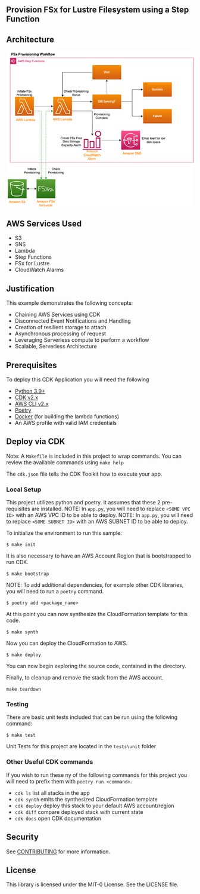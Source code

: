 ## Provision FSx for Lustre Filesystem using a Step Function


## Architecture
![Architecture](architecture.png)

## AWS Services Used
- S3
- SNS
- Lambda
- Step Functions
- FSx for Lustre
- CloudWatch Alarms 

## Justification
This example demonstrates the following concepts:
- Chaining AWS Services using CDK
- Disconnected Event Notifications and Handling
- Creation of resilient storage to attach
- Asynchronous processing of request
- Leveraging Serverless compute to perform a workflow
- Scalable, Serverless Architecture
 
 ## Prerequisites
 To deploy this CDK Application you will need the following
 - [Python 3.9+](https://www.python.org/downloads/)
 - [CDK v2.x](https://docs.aws.amazon.com/cdk/v2/guide/getting_started.html)
 - [AWS CLI v2.x](https://docs.aws.amazon.com/cli/latest/userguide/cli-chap-welcome.html)
 - [Poetry](https://python-poetry.org/)
 - [Docker](https://www.docker.com/products/docker-desktop/) (for building the lambda functions)
 - An AWS profile with valid IAM credentials

## Deploy via CDK
Note: A `Makefile` is included in this project to wrap commands. 
You can review the available commands using `make help`  

The `cdk.json` file tells the CDK Toolkit how to execute your app.

### Local Setup

This project utilizes python and poetry. It assumes that these 2 pre-requisites are installed.
NOTE: In `app.py`, you will need to replace `<SOME VPC ID>` with an AWS VPC ID to be able to deploy. 
NOTE: In `app.py`, you will need to replace `<SOME SUBNET ID>` with an AWS SUBNET ID to be able to deploy. 

To initialize the environment to run this sample:

```
$ make init
```

It is also necessary to have an AWS Account Region that is bootstrapped to run CDK. 

```
$ make bootstrap
```

NOTE: To add additional dependencies, for example other CDK libraries, you will need to run a `poetry` command.

```
$ poetry add <package_name>
```

At this point you can now synthesize the CloudFormation template for this code.

```
$ make synth
```

Now you can deploy the CloudFormation to AWS.

```
$ make deploy
```

You can now begin exploring the source code, contained in the directory.

Finally, to cleanup and remove the stack from the AWS account.

```
make teardown
```

### Testing
There are basic unit tests included that can be run using the following command:

```
$ make test
```
Unit Tests for this project are located in the `tests\unit` folder 

### Other Useful CDK commands
If you wish to run these ny of the following commands for this project 
you will need to prefix them with `poetry run <command>`.
 * `cdk ls`          list all stacks in the app
 * `cdk synth`       emits the synthesized CloudFormation template
 * `cdk deploy`      deploy this stack to your default AWS account/region
 * `cdk diff`        compare deployed stack with current state
 * `cdk docs`        open CDK documentation

## Security

See [CONTRIBUTING](CONTRIBUTING.md#security-issue-notifications) for more information.

## License

This library is licensed under the MIT-0 License. See the LICENSE file.

